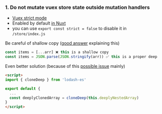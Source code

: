 <h3 class="!text-green-500 text-sm">1. Do not mutate vuex store state outside mutation handlers</h3>

<v-clicks>

- [Vuex strict mode](https://vuex.vuejs.org/guide/forms.html#two-way-computed-property)
- Enabled by default [in Nuxt](https://nuxtjs.org/docs/directory-structure/store#vuex-strict-mode)
- you can use `export const strict = false` to disable it in `/store/index.js`

</v-clicks>

<v-click>

Be careful of shallow copy ([good answer](https://stackoverflow.com/a/69323208/8816585) explaining this)
```js
const items = [...arr] ❌ this is a shallow copy
const items = JSON.parse(JSON.stringify(arr)) ✅ this is a proper deep copy!
```

</v-click>

<v-click>

Even better solution (because of this [possible issue](https://flaviocopes.com/how-to-clone-javascript-object/#json-serialization) mainly)

```html {2|6|all}
<script>
import { cloneDeep } from 'lodash-es'

export default {
  ...
  const deeplyClonedArray = cloneDeep(this.deeplyNestedArray)
}
</script>
```

</v-click>
